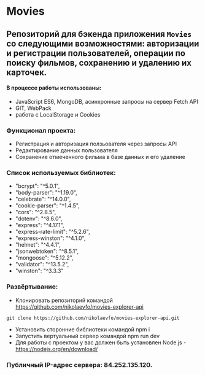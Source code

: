 # Movies
## Репозиторий для бэкенда приложения `Movies` со следующими возможностями: авторизации и регистрации пользователей, операции по поиску фильмов, сохранению и удалению их карточек.

#### В процессе работы использованы:
- JavaScript ES6, MongoDB, асинхронные запросы на сервер Fetch API
- GIT, WebPack
- работа с LocalStorage и Cookies

### Функционал проекта:
- Регистрация и авторизация ползьователя через запросы API
- Редактирование данных пользователя
- Сохранение отмеченного фильма в базе данных и его удаление

### Список используемых библиотек:
- "bcrypt": "^5.0.1",
- "body-parser": "^1.19.0",
- "celebrate": "^14.0.0",
- "cookie-parser": "^1.4.5",
- "cors": "^2.8.5",
- "dotenv": "^8.6.0",
- "express": "^4.17.1",
- "express-rate-limit": "^5.2.6",
- "express-winston": "^4.1.0",
- "helmet": "^4.4.1",
- "jsonwebtoken": "^8.5.1",
- "mongoose": "^5.12.2",
- "validator": "^13.5.2",
- "winston": "^3.3.3"

### Развёртывание:
- Клонировать репозиторий командой https://github.com/nikolaevfo/movies-explorer-api
```
git clone https://github.com/nikolaevfo/movies-explorer-api.git
```
- Установить сторонние библиотеки командой npm i
- Запустить вертуальный сервер командой npm run dev
- Для работы с проектом у вас должен быть установлен Node.js - https://nodejs.org/en/download/

### Публичный IP-адрес сервера: 84.252.135.120.
